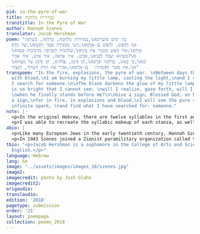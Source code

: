 ```yaml
---
pid: in-the-pyre-of-war
title: בִּמְדוּרוֹת מִלְחָמָה
transtitle: In the Pyre of War
author: Hannah Szenes
translator: Jacob Hershman
poem: "בִּמְדוּרוֹת מִלְחָמָה, בִּדְלֵקָהִּ, בִּשְרֵפָה,\nבֵּין יַמִּים סוֹעֲרִים
  שֶׁל הַדָּם,\nהִנְנִי מַבְעִירָה פַּנָּסִי הַקָּטָן,\nלְחַפֵּשׂ, לְחַפֵּשׂ בֶּן-אָדָם.\n
  \nשַׁלְהֲבוֹת הַשְּׂרֵפָה מַדְעִיכוֹת פַּנָּסִי,\nאוֹר הָאֵשׁ מְסַנְוֵר אֶת עֵינַי;\nאֵיךְ
  אַבִּיט, אֵיךְ אֶרְאֶה, אֵיךְ אֵדַע, אֵיךְ אַכִּיר,\nכְּשֶׁהוּא יַעֲמֹד לְפָנַי?\n
  \nתֵּן סִימָן, אֱלֹהִים, תֵּן סִימָן עַל מִצְחוֹ,\nכִּי בָּאֵשׁ, בַּדְלֵקָה וּבַדָּם,\nכֵן
  אַכִּיר אֶת הַזִּיק הַטָּהוֹר, הַנִּצְחִי,\nאֶת אֲשֶׁר חִפַּשְׂתִּיו:  בֶּן-אָדָם.\n"
transpoem: "In the fire, explosions, the pyre of war. \nBetween days that are stormy
  with blood,\nI am burning my little lamp, casting the light,\nand I search, and
  I search for someone.\n\nThe blaze darkens the glow of my little lamp’s flame,\nit
  is so bright that I cannot see; \nwill I realize, gaze forth, will I know, ascertain
  \nwhen he finally stands before me?\n\nGive a sign, Blessed God, on his forehead
  a sign,\nfor in fire, in explosions and blood,\nI will see the pure spark, see the
  infinite spark, \nand find what I have searched for: someone."
note: |-
  <p>In the original Hebrew, there are twelve syllables in the first and third lines of each four-line stanza. These lines are not rhymed. The second and fourth lines contain nine syllables and are rhymed. The poem as a whole follows a tribrachic meter, meaning each line comprises an assortment of three short, unstressed syllables.</p>
  <p>I was able to recreate the syllabic makeup of each stanza, as well as the rhyme scheme. To do this successfully, I had to make a few sacrifices. For instance, notwithstanding the primacy of syllabic triplets in <span lang="he">במדורות מלחמה</span>, I could not incorporate tribrachic meter into this translation. I found it impossible to both rhyme the second and fourth lines and translate into the original meter without totally transforming the diction. I ought to mention that, strictly speaking, there is no rhyme in the first and final stanzas, merely an assonance between “blood” and “someone.” Given, first, my ultimate objective of representing the essence of the original piece, second, the parameters of my translation and, third, the exact rhyme in the second stanza, I believe my readers will be able to infer that the original Hebrew bears a rhyme.</p>
abio: |
  <p>Like many European Jews in the early twentieth century, Hannah Szenes was captivated by the prospect of establishing a Jewish homeland. As a teenager in Budapest, she joined local Zionist youth movements, eventually emigrating to Palestine in 1939 at the age of seventeen. For two years she lived in an agricultural cooperative (in Hebrew, <em>moshav</em>) in Nahalal. It was here that she composed, among other works, “In the Pyre of War.” In 1941, she relocated to a <em>kibbutz</em> in Caesarea.</p>
  <p>In 1943 Szenes joined a Zionist paramilitary organization called the Palmach as a volunteer. A year later, she joined the organization’s paratrooper unit, and, in 1944, was dropped into Yugoslavia to aid anti-Nazi forces. Only hours after entering Hungary, which was the central objective of the mission, Szenes and her compatriots were captured and imprisoned. Although Szenes was tortured for months, she never capitulated to her captors. In late November 1944, she was offered the choice to petition for clemency or face the firing squad. She did not want to beg for her life; she chose to die. Szenes faced her executioners without a blindfold. She was twenty-three.</p>
tbio: "<p>Jacob Hershman is a sophomore in the College of Arts and Sciences, studying
  English.</p>"
language: Hebrew
lang: he
image: "../assets/images/images_18/szenes.jpg"
image2:
imagecredit: photo by Josh Glahn
imagecredit2:
origaudio:
translaudio:
edition: '2018'
pagetype: submission
order: '21'
layout: poempage
collection: poems_2018
---
```

